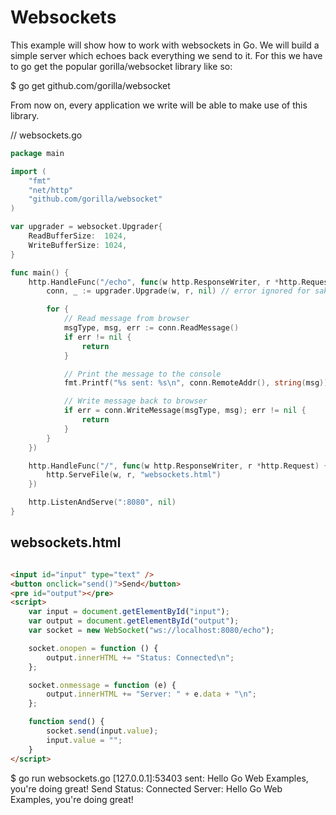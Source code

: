 # Websockets
This example will show how to work with websockets in Go. We will build a simple server which echoes back everything we send to it. For this we have to go get the popular gorilla/websocket library like so:

$ go get github.com/gorilla/websocket

From now on, every application we write will be able to make use of this library.


// websockets.go
```go
package main

import (
    "fmt"
    "net/http"
    "github.com/gorilla/websocket"
)

var upgrader = websocket.Upgrader{
    ReadBufferSize:  1024,
    WriteBufferSize: 1024,
}

func main() {
    http.HandleFunc("/echo", func(w http.ResponseWriter, r *http.Request) {
        conn, _ := upgrader.Upgrade(w, r, nil) // error ignored for sake of simplicity

        for {
            // Read message from browser
            msgType, msg, err := conn.ReadMessage()
            if err != nil {
                return
            }

            // Print the message to the console
            fmt.Printf("%s sent: %s\n", conn.RemoteAddr(), string(msg))

            // Write message back to browser
            if err = conn.WriteMessage(msgType, msg); err != nil {
                return
            }
        }
    })

    http.HandleFunc("/", func(w http.ResponseWriter, r *http.Request) {
        http.ServeFile(w, r, "websockets.html")
    })

    http.ListenAndServe(":8080", nil)
}
```

## websockets.html 
```html

<input id="input" type="text" />
<button onclick="send()">Send</button>
<pre id="output"></pre>
<script>
    var input = document.getElementById("input");
    var output = document.getElementById("output");
    var socket = new WebSocket("ws://localhost:8080/echo");

    socket.onopen = function () {
        output.innerHTML += "Status: Connected\n";
    };

    socket.onmessage = function (e) {
        output.innerHTML += "Server: " + e.data + "\n";
    };

    function send() {
        socket.send(input.value);
        input.value = "";
    }
</script>
```


$ go run websockets.go
[127.0.0.1]:53403 sent: Hello Go Web Examples, you're doing great!
 Send
Status: Connected
Server: Hello Go Web Examples, you're doing great!
